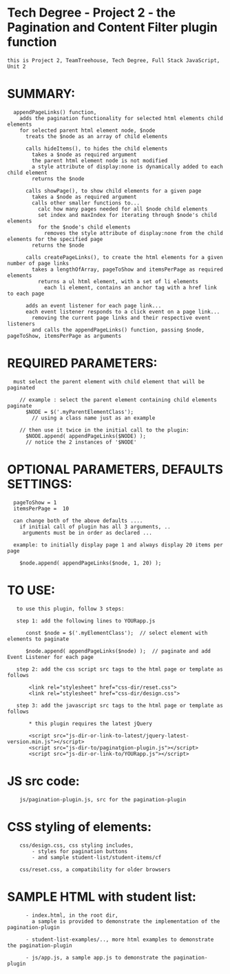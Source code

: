 # Tech Degree - Project 2 - the Pagination and Content Filter plugin function

    this is Project 2, TeamTreehouse, Tech Degree, Full Stack JavaScript, Unit 2

# SUMMARY:

      appendPageLinks() function,
        adds the pagination functionality for selected html elements child elements
        for selected parent html element node, $node
          treats the $node as an array of child elements

          calls hideItems(), to hides the child elements
            takes a $node as required argument
            the parent html element node is not modified
            a style attribute of display:none is dynamically added to each child element
            returns the $node

          calls showPage(), to show child elements for a given page
            takes a $node as required argument
            calls other smaller functions to...
              calc how many pages needed for all $node child elements
              set index and maxIndex for iterating through $node's child elements
              for the $node's child elements
                removes the style attribute of display:none from the child elements for the specified page
            returns the $node

          calls createPageLinks(), to create the html elements for a given number of page links
            takes a lengthOfArray, pageToShow and itemsPerPage as required elements
              returns a ul html element, with a set of li elements
                each li element, contains an anchor tag with a href link to each page

          adds an event listener for each page link...
          each event listener responds to a click event on a page link...
            removing the current page links and their respective event listeners
            and calls the appendPageLinks() function, passing $node, pageToShow, itemsPerPage as arguments


# REQUIRED PARAMETERS:

      must select the parent element with child element that will be paginated

        // example : select the parent element containing child elements paginate
          $NODE = $('.myParentElementClass');
            // using a class name just as an example

        // then use it twice in the initial call to the plugin:
          $NODE.append( appendPageLinks($NODE) );
          // notice the 2 instances of '$NODE'

# OPTIONAL PARAMETERS, DEFAULTS SETTINGS:

      pageToShow = 1
      itemsPerPage =  10

      can change both of the above defaults ....
        if initial call of plugin has all 3 arguments, ..
         arguments must be in order as declared ...

      example: to initially display page 1 and always display 20 items per page

        $node.append( appendPageLinks($node, 1, 20) );

# TO USE:

       to use this plugin, follow 3 steps:

       step 1: add the following lines to YOURapp.js

          const $node = $('.myElementClass');  // select element with elements to paginate

          $node.append( appendPageLinks($node) );  // paginate and add Event Listener for each page

       step 2: add the css script src tags to the html page or template as follows

           <link rel="stylesheet" href="css-dir/reset.css">
           <link rel="stylesheet" href="css-dir/design.css">

       step 3: add the javascript src tags to the html page or template as follows

           * this plugin requires the latest jQuery

           <script src="js-dir-or-link-to-latest/jquery-latest-version.min.js"></script>
           <script src="js-dir-to/paginatgion-plugin.js"></script>
           <script src="js-dir-or-link-to/YOURapp.js"></script>

# JS src code:

        js/pagination-plugin.js, src for the pagination-plugin

# CSS styling of elements:

        css/design.css, css styling includes,
            - styles for pagination buttons
            - and sample student-list/student-items/cf

        css/reset.css, a compatibility for older browsers

# SAMPLE HTML with student list:

          - index.html, in the root dir,
            a sample is provided to demonstrate the implementation of the pagination-plugin

          - student-list-examples/.., more html examples to demonstrate the pagination-plugin

          - js/app.js, a sample app.js to demonstrate the pagination-plugin
